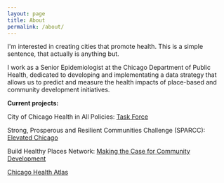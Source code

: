```yaml
---
layout: page
title: About
permalink: /about/
---
```



I'm interested in creating cities that promote health. This is a simple sentence, that actually is anything but. 

I work as a Senior Epidemiologist at the Chicago Department of Public Health, dedicated to developing and implementating a data strategy that allows us to predict and measure the health impacts of place-based and community development initiatives.


**Current projects:**


City of Chicago Health in All Policies: [Task Force](https://www.cityofchicago.org/city/en/depts/cdph/provdrs/healthychicago/news/2016/may/mayor-emanuel-s--health-in-all--resolution-to-ensure-that-health.html)

Strong, Prosperous and Resilient Communities Challenge (SPARCC): [Elevated Chicago](https://www.sparcchub.org/communities/chicago/)

Build Healthy Places Network: [Making the Case for Community Development](https://www.metroplanning.org/news/8501/What-is-the-business-case-for-community-development)

[Chicago Health Atlas](https:\\www.chicagohealthatlas.org)



